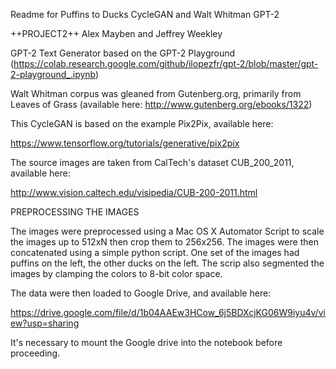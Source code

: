 Readme for Puffins to Ducks CycleGAN and Walt Whitman GPT-2

++PROJECT2++
Alex Mayben and Jeffrey Weekley

GPT-2 Text Generator based on the GPT-2 Playground (https://colab.research.google.com/github/ilopezfr/gpt-2/blob/master/gpt-2-playground_.ipynb)

Walt Whitman corpus was gleaned from Gutenberg.org, primarily from Leaves of Grass (available here: http://www.gutenberg.org/ebooks/1322)

This CycleGAN is based on the example Pix2Pix, available here:

https://www.tensorflow.org/tutorials/generative/pix2pix

The source images are taken from CalTech's dataset CUB_200_2011, available here:

http://www.vision.caltech.edu/visipedia/CUB-200-2011.html

PREPROCESSING THE IMAGES

The images were preprocessed using a Mac OS X Automator Script to scale the images up to 512xN then crop them to 256x256. The images were then concatenated using a simple python script. One set of the images had puffins on the left, the other ducks on the left. The scrip also segmented the images by clamping the colors to 8-bit color space.

The data were then loaded to Google Drive, and available here:

https://drive.google.com/file/d/1b04AAEw3HCow_6j5BDXcjKG06W9iyu4v/view?usp=sharing

It's necessary to mount the Google drive into the notebook before proceeding.
